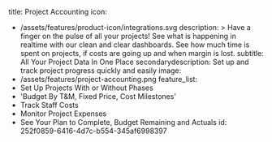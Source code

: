 title: Project Accounting
icon:
  - /assets/features/product-icon/integrations.svg
description: >
  Have a finger on the pulse of all your projects! See what is happening in realtime with our clean
  and clear dashboards. See how much time is spent on projects, if costs are going up and when margin
  is lost.
subtitle: All Your Project Data In One Place
secondarydescription: Set up and track project progress quickly and easily
image:
  - /assets/features/project-accounting.png
feature_list:
  - Set Up Projects With or Without Phases
  - 'Budget By T&M, Fixed Price, Cost Milestones'
  - Track Staff Costs
  - Monitor Project Expenses
  - See Your Plan to Complete, Budget Remaining and Actuals
id: 252f0859-6416-4d7c-b554-345af6998397
